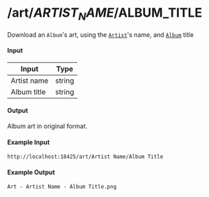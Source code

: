 # /art/$ARTIST_NAME/$ALBUM_TITLE
Download an `Album`'s art, using the [`Artist`](../../common-objects/artist.md)'s name, and [`Album`](../../common-objects/album.md) title

#### Input
| Input       | Type   |
|-------------|--------|
| Artist name | string |
| Album title | string |

#### Output
Album art in original format.

#### Example Input
```http
http://localhost:18425/art/Artist Name/Album Title
```

#### Example Output
```plaintext
Art - Artist Name - Album Title.png
```
